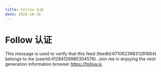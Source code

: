 ```yaml
---
title: Follow 认证
date: 2024-10-10
---
```


# Follow 认证

This message is used to verify that this feed (feedId:67106239831281664) belongs to me (userId:41284129985304576). Join me in enjoying the next generation information browser https://follow.is.